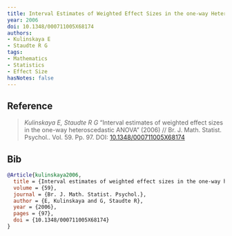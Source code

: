 ```yaml
---
title: Interval Estimates of Weighted Effect Sizes in the one-way Heteroscedastic ANOVA
year: 2006
doi: 10.1348/000711005X68174
authors:
- Kulinskaya E
- Staudte R G
tags:
- Mathematics
- Statistics
- Effect Size
hasNotes: false
---
```


## Reference

> <i>Kulinskaya E, Staudte R G</i> “Interval estimates of weighted effect sizes in the one-way heteroscedastic ANOVA” (2006) // Br. J. Math. Statist. Psychol.. Vol.&nbsp;59. Pp.&nbsp;97. DOI:&nbsp;<a href='https://doi.org/10.1348/000711005X68174'>10.1348/000711005X68174</a>

## Bib

```bib
@Article{kulinskaya2006,
  title = {Interval estimates of weighted effect sizes in the one-way heteroscedastic ANOVA},
  volume = {59},
  journal = {Br. J. Math. Statist. Psychol.},
  author = {E, Kulinskaya and G, Staudte R},
  year = {2006},
  pages = {97},
  doi = {10.1348/000711005X68174}
}
```
